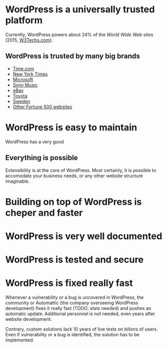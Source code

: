 # WordPress is a universally trusted platform

Currently, WordPress powers about 24% of the *World Wide Web* sites (2015, [W3Techs.com](http://w3techs.com/technologies/details/cm-wordpress/all/all)).

## WordPress is trusted by many big brands
* [Time.com](https://wordpress.org/showcase/time-com/)
* [New York Times](https://wordpress.org/showcase/ny-times-blogs/)
* [Microsoft](https://wordpress.org/showcase/microsoft-news-center/)
* [Sony Music](https://wordpress.org/showcase/sony-music/)
* [eBay](https://wordpress.org/showcase/ebay-ink/)
* [Toyota](https://wordpress.org/showcase/toyota-motors-brasil/)
* [Sweden](https://wordpress.org/showcase/swedens-official-site/)
* [Other Fortune 500 websites](https://wordpress.org/showcase/tag/fortune-500/)


# WordPress is easy to maintain
WordPress has a very good 

## Everything is possible
Extensibility is at the core of WordPress. 
Most certainly, it is possible to accomodate your business needs, or any other website structure imaginable.

# Building on top of WordPress is cheper and faster


# WordPress is very well documented


# WordPress is tested and secure


# WordPress is fixed really fast
Whenever a vulnerability or a bug is uncovered in WordPress, the community or Automattic (the company overseeing WordPress development) fixes it really fast (TODO: stats needed) and pushes an automatic update. Additional personnel is not needed, even years after website development.

Contrary, custom solutions lack 10 years of live tests on bilions of users. Even if vulnerability or a bug is identified, the solution has to be implemented.
